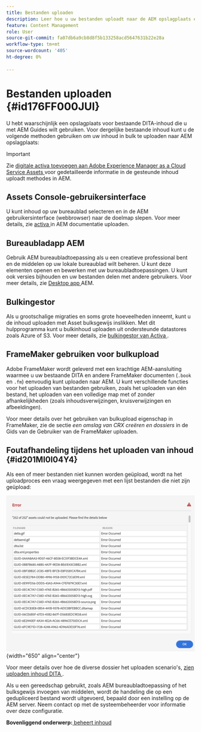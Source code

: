 ```yaml
---
title: Bestanden uploaden
description: Leer hoe u uw bestanden uploadt naar de AEM opslagplaats en fouten verwerkt. De middelen van de console van kennis gebruikersinterface, AEM Desktop app, activa bulkingestor, en gebruiken FrameMaker voor bulkupload.
feature: Content Management
role: User
source-git-commit: fa07db6a9cb8d8f5b133258acd5647631b22e28a
workflow-type: tm+mt
source-wordcount: '405'
ht-degree: 0%

---
```


# Bestanden uploaden {#id176FF000JUI}

U hebt waarschijnlijk een opslagplaats voor bestaande DITA-inhoud die u met AEM Guides wilt gebruiken. Voor dergelijke bestaande inhoud kunt u de volgende methoden gebruiken om uw inhoud in bulk te uploaden naar AEM opslagplaats:

>[!IMPORTANT]
>
> Zie [ digitale activa toevoegen aan Adobe Experience Manager as a Cloud Service Assets ](https://experienceleague.adobe.com/docs/experience-manager-cloud-service/assets/manage/add-assets.html) voor gedetailleerde informatie in de gesteunde inhoud uploadt methodes in AEM.

## Assets Console-gebruikersinterface

U kunt inhoud op uw bureaublad selecteren en in de AEM gebruikersinterface \(webbrowser\) naar de doelmap slepen. Voor meer details, zie [ activa ](https://experienceleague.adobe.com/docs/experience-manager-cloud-service/assets/manage/add-assets.html#upload-assets) in AEM documentatie uploaden.

## Bureaubladapp AEM

Gebruik AEM bureaubladtoepassing als u een creatieve professional bent en de middelen op uw lokale bureaublad wilt beheren. U kunt deze elementen openen en bewerken met uw bureaubladtoepassingen. U kunt ook versies bijhouden en uw bestanden delen met andere gebruikers. Voor meer details, zie [ Desktop app ](https://experienceleague.adobe.com/docs/experience-manager-desktop-app/using/using.html) AEM.

## Bulkingestor

Als u grootschalige migraties en soms grote hoeveelheden inneemt, kunt u de inhoud uploaden met Asset bulksgewijs inslikken. Met dit hulpprogramma kunt u bulkinhoud uploaden uit ondersteunde datastores zoals Azure of S3. Voor meer details, zie [ bulkingestor van Activa ](https://experienceleague.adobe.com/docs/experience-manager-cloud-service/assets/manage/add-assets.html?lang=en#asset-bulk-ingestor).

## FrameMaker gebruiken voor bulkupload

Adobe FrameMaker wordt geleverd met een krachtige AEM-aansluiting waarmee u uw bestaande DITA en andere FrameMaker documenten \(`.book` en `.fm`\) eenvoudig kunt uploaden naar AEM. U kunt verschillende functies voor het uploaden van bestanden gebruiken, zoals het uploaden van één bestand, het uploaden van een volledige map met of zonder afhankelijkheden \(zoals inhoudsverwijzingen, kruisverwijzingen en afbeeldingen\).

Voor meer details over het gebruiken van bulkupload eigenschap in FrameMaker, zie de sectie *een omslag van CRX creëren en dossiers* in de Gids van de Gebruiker van de FrameMaker uploaden.

## Foutafhandeling tijdens het uploaden van inhoud {#id201MI0I04Y4}

Als een of meer bestanden niet kunnen worden geüpload, wordt na het uploadproces een vraag weergegeven met een lijst bestanden die niet zijn geüpload:

![](images/uuid-files-failed-to-upload_cs.png){width="650" align="center"}

Voor meer details over hoe de diverse dossier het uploaden scenario&#39;s, [ zien uploaden inhoud DITA ](authoring-file-management.md#).

Als u een gereedschap gebruikt, zoals AEM bureaubladtoepassing of het bulksgewijs invoegen van middelen, wordt de handeling die op een gedupliceerd bestand wordt uitgevoerd, bepaald door een instelling op de AEM server. Neem contact op met de systeembeheerder voor informatie over deze configuratie.

**Bovenliggend onderwerp:**[ beheert inhoud ](authoring.md)
